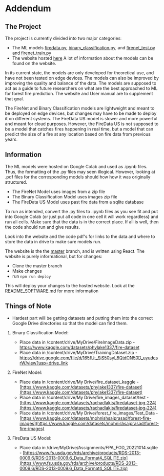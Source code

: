 
# Addendum

## The Project

The project is currently divided into two major categories:
- The ML models [firedata.py](https://github.com/sigma31/ec464-website/blob/resources/src/firedataus.py), [binary_classification.py](https://github.com/sigma31/ec464-website/blob/resources/src/binary_classification.py), and [firenet_test.py](https://github.com/sigma31/ec464-website/blob/resources/src/firenet_test.py) and [firenet_train.py](https://github.com/sigma31/ec464-website/blob/resources/src/firenet_train.py)
- The website hosted [here](https://sigma31.github.io/ec464-website/)
A lot of information about the models can be found on the website.

In its current state, the models are only developed for theoretical use, and have not been tested on edge devices. The models can also be improved by improving the quality and balance of the data. The models are supposed to act as a guide to future researchers on what are the best approached to ML for forest fire prediction. The website and User manual are to supplement that goal. 

The FireNet and Binary Classification models are lightweight and meant to be deployed on edge devices, but changes may have to be made to deploy it on different systems. The FireData US model is slower and more powerful and meant for cloud purposes. However, the FireData US is not supposed to be a model that catches fires happening in real time, but a model that can predict the size of a fire at any location based on fire data from previous years.
## Information

The ML models were hosted on Google Colab and used as .ipynb files. Thus, the formatting of the .py files may seen illogical. However, looking at .pdf files for the corresponding models should how how it was originally structured.

- The FireNet Model uses images from a zip file
- The Binary Classification Model uses images zip file
- The FireData US Model uses past fire data from a sqlite database

To run as intended, convert the .py files to .ipynb files as you see fit and put into Google Colab (or just put all code in one cell it will work regardless) and run all cells. Make sure that the data is in the correct place. If all is well, then the code should run and give results. 

Look into the website and the code pdf's for links to the data and where to store the data in drive to make sure models run.

The website is the the [master](https://github.com/sigma31/ec464-website/blob/master/README.md) branch, and is written using React. The website is purely informational, but for changes:
- Clone the master branch 
- Make changes
- run `npm run deploy`

This will deploy your changes to the hosted website. Look at the [README_SOFTWARE.md](https://github.com/sigma31/ec464-website/blob/resources/README_SOFTWARE.md) for more information
## Things of Note

- Hardest part will be getting datasets and putting them into the correct Google Drive directories so that the model can find them. 

1. Binary Classification Model:  
	- Place data in /content/drive/MyDrive/FireImageData.zip - https://www.kaggle.com/datasets/phylake1337/fire-dataset 
	- Place data in /content/drive/MyDrive/TrainingDataset.zip - https://drive.google.com/file/d/165fUt_SiS50syL8QtdON50D_uyudcsrW/view?usp=drive_link 
    
2. FireNet Model: 
	- Place data in /content/drive/My Drive/fire_dataset_kaggle - [https://www.kaggle.com/datasets/phylake1337/fire-dataset](https://www.kaggle.com/datasets/phylake1337/fire-dataset)
	- Place data in /content/drive/My Drive/fire_images_dataset/test - [https://www.kaggle.com/datasets/rachadlakis/firedataset-jpg-224](https://www.kaggle.com/datasets/rachadlakis/firedataset-jpg-224)
	- Place data in /content/drive/My Drive/forest_fire_images/Test_Data - [https://www.kaggle.com/datasets/mohnishsaiprasad/forest-fire-images](https://www.kaggle.com/datasets/mohnishsaiprasad/forest-fire-images)

3. FireData US Model: 
	- Place data in /drive/MyDrive/Assignments/FPA_FOD_20221014.sqlite - [https://www.fs.usda.gov/rds/archive/products/RDS-2013-0009.6/RDS-2013-0009.6_Data_Format4_SQLITE.zip](https://www.fs.usda.gov/rds/archive/products/RDS-2013-0009.6/RDS-2013-0009.6_Data_Format4_SQLITE.zip)
